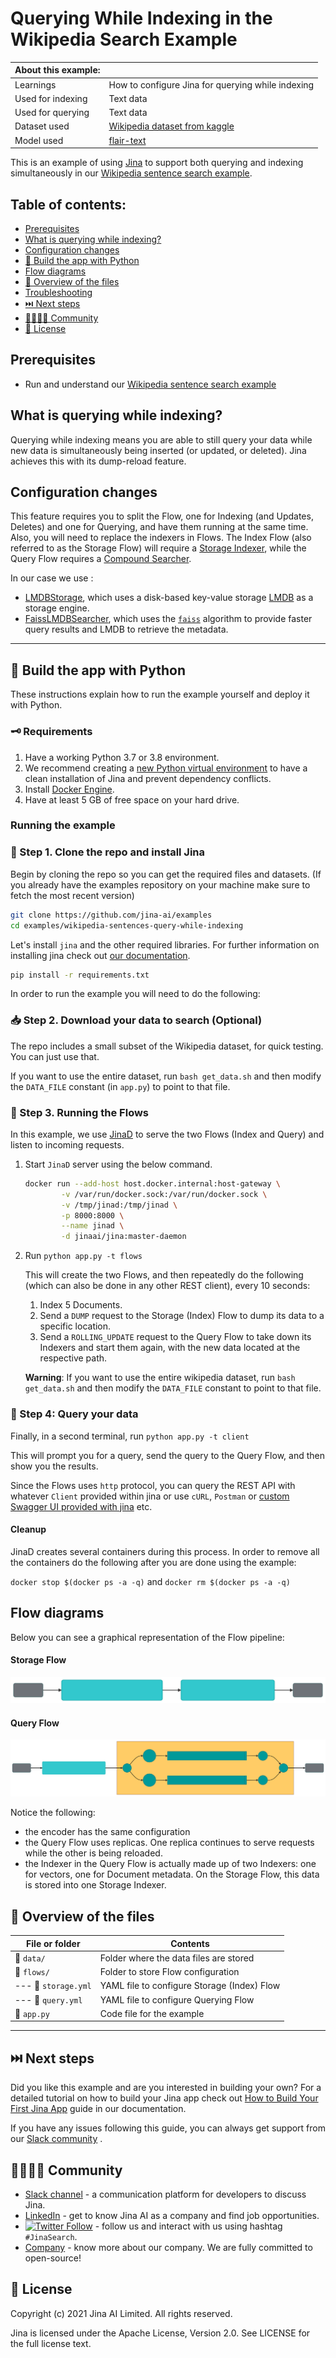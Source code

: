# Querying While Indexing in the Wikipedia Search Example

| About this example: |  |
| ------------- | ------------- |
| Learnings | How to configure Jina for querying while indexing |
| Used for indexing | Text data |
| Used for querying | Text data |
| Dataset used | [Wikipedia dataset from kaggle](https://www.kaggle.com/mikeortman/wikipedia-sentences) |
| Model used | [flair-text](https://github.com/flairNLP/flair) |

This is an example of using [Jina](http://www.jina.ai) to support both querying and indexing simultaneously in our [Wikipedia sentence search example](https://github.com/jina-ai/examples/tree/master/wikipedia-sentences).

## Table of contents:

  * [Prerequisites](#prerequisites)
  * [What is querying while indexing?](#what-is-querying-while-indexing)
  * [Configuration changes](#configuration-changes)
  * [🐍 Build the app with Python](#-build-the-app-with-python)
  * [Flow diagrams](#flow-diagrams)
  * [🔮 Overview of the files](#-overview-of-the-files)
  * [Troubleshooting](#troubleshooting)
  * [⏭️ Next steps](#-next-steps)
  * [👩‍👩‍👧‍👦 Community](#-community)
  * [🦄 License](#-license)

## Prerequisites

- Run and understand our [Wikipedia sentence search example](https://github.com/jina-ai/examples/tree/master/wikipedia-sentences)

## What is querying while indexing?

Querying while indexing means you are able to still query your data while new data is simultaneously being inserted (or updated, or deleted).
Jina achieves this with its dump-reload feature.

## Configuration changes

This feature requires you to split the Flow, one for Indexing (and Updates, Deletes) and one for Querying, and have them running at the same time.
Also, you will need to replace the indexers in Flows.
The Index Flow (also referred to as the Storage Flow) will require a [Storage Indexer](https://github.com/jina-ai/executors/tree/main/jinahub/indexers/storage), while the Query Flow requires a [Compound Searcher](https://github.com/jina-ai/executors/tree/main/jinahub/indexers/searcher).

In our case we use :

- [LMDBStorage](https://github.com/jina-ai/executors/tree/main/jinahub/indexers/storage/LMDBStorage), which uses a disk-based key-value storage [LMDB](https://lmdb.readthedocs.io/) as a storage engine.
- [FaissLMDBSearcher](https://github.com/jina-ai/executors/tree/main/jinahub/indexers/searcher/compound/FaissLMDBSearcher), which uses the [`faiss`](https://github.com/spotify/annoy) algorithm to provide faster query results and LMDB to retrieve the metadata.

_____

## 🐍 Build the app with Python

These instructions explain how to run the example yourself and deploy it with Python.

### 🗝️ Requirements

1. Have a working Python 3.7 or 3.8 environment.
1. We recommend creating a [new Python virtual environment](https://docs.python.org/3/tutorial/venv.html) to have a clean installation of Jina and prevent dependency conflicts.
1. Install [Docker Engine](https://docs.docker.com/engine/install/).
1. Have at least 5 GB of free space on your hard drive.


### Running the example

### 👾 Step 1. Clone the repo and install Jina

Begin by cloning the repo so you can get the required files and datasets. (If you already have the examples repository on your machine make sure to fetch the most recent version)

```sh
git clone https://github.com/jina-ai/examples
cd examples/wikipedia-sentences-query-while-indexing
```

Let's install `jina` and the other required libraries. For further information on installing jina check out [our documentation](https://docs.jina.ai/get-started/install/).

```sh
pip install -r requirements.txt
```

In order to run the example you will need to do the following:

### 📥 Step 2. Download your data to search (Optional)

The repo includes a small subset of the Wikipedia dataset, for quick testing. You can just use that.

If you want to use the entire dataset, run `bash get_data.sh` and then modify the `DATA_FILE` constant (in `app.py`) to point to that file.

### 🏃 Step 3. Running the Flows

In this example, we use [JinaD]((https://docs.jina.ai/advanced/daemon/#remote-management-via-jinad)) to serve the two Flows (Index and Query) and listen to incoming requests.

1. Start `JinaD` server using the below command.

   ```bash
   docker run --add-host host.docker.internal:host-gateway \
           -v /var/run/docker.sock:/var/run/docker.sock \
           -v /tmp/jinad:/tmp/jinad \
           -p 8000:8000 \
           --name jinad \
           -d jinaai/jina:master-daemon
   ```

2. Run `python app.py -t flows`

    This will create the two Flows, and then repeatedly do the following (which can also be done in any other REST client), every 10 seconds:

    1. Index 5 Documents.
    2. Send a `DUMP` request to the Storage (Index) Flow to dump its data to a specific location.
    3. Send a `ROLLING_UPDATE` request to the Query Flow to take down its Indexers and start them again, with the new data located at the respective path.

    **Warning**: If you want to use the entire wikipedia dataset, run `bash get_data.sh` and then modify the `DATA_FILE` constant to point to that file.

### 🔎 Step 4: Query your data

Finally, in a second terminal, run `python app.py -t client`

This will prompt you for a query, send the query to the Query Flow, and then show you the results.

Since the Flows uses `http` protocol, you can query the REST API with whatever `Client` provided within jina or use `cURL`, `Postman` or [custom Swagger UI provided with jina](https://docs.jina.ai/fundamentals/practice-your-learning/#query-via-swaggerui) etc.

#### Cleanup

JinaD creates several containers during this process. In order to remove all the containers do the following after you are done using the example:

`docker stop $(docker ps -a -q)`
and
`docker rm $(docker ps -a -q)`

## Flow diagrams

Below you can see a graphical representation of the Flow pipeline:

#### Storage Flow

![](.github/images/storage.svg)

#### Query Flow

![](.github/images/query.svg)

Notice the following:

- the encoder has the same configuration
- the Query Flow uses replicas. One replica continues to serve requests while the other is being reloaded.
- the Indexer in the Query Flow is actually made up of two Indexers: one for vectors, one for Document metadata. On the Storage Flow, this data is stored into one Storage Indexer.

## 🔮 Overview of the files

| File or folder |  Contents |
| -------------------- | ---------------------------------------------------------------------------------------------------------------- |
| 📂 `data/`      | Folder where the data files are stored   |
| 📂 `flows/`          | Folder to store Flow configuration                                                                               |
| --- 📃 `storage.yml`     | YAML file to configure Storage (Index) Flow                                                                             |
| --- 📃 `query.yml`     | YAML file to configure Querying Flow                                                                             |
| 🐍 `app.py`      | Code file for the example   |

_________

## ⏭️ Next steps

Did you like this example and are you interested in building your own? For a detailed tutorial on how to build your Jina app check out [How to Build Your First Jina App](https://docs.jina.ai/chapters/my_first_jina_app/#how-to-build-your-first-jina-app) guide in our documentation.

If you have any issues following this guide, you can always get support from our [Slack community](https://slack.jina.ai) .

## 👩‍👩‍👧‍👦 Community

- [Slack channel](https://slack.jina.ai) - a communication platform for developers to discuss Jina.
- [LinkedIn](https://www.linkedin.com/company/jinaai/) - get to know Jina AI as a company and find job opportunities.
- [![Twitter Follow](https://img.shields.io/twitter/follow/JinaAI_?label=Follow%20%40JinaAI_&style=social)](https://twitter.com/JinaAI_) - follow us and interact with us using hashtag `#JinaSearch`.
- [Company](https://jina.ai) - know more about our company. We are fully committed to open-source!

## 🦄 License

Copyright (c) 2021 Jina AI Limited. All rights reserved.

Jina is licensed under the Apache License, Version 2.0. See LICENSE for the full license text.
